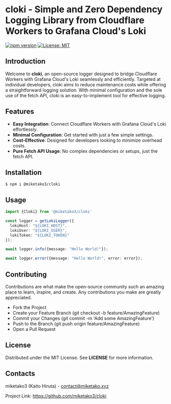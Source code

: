 # cloki - Simple and Zero Dependency Logging Library from Cloudflare Workers to Grafana Cloud's Loki

[![npm version](https://badge.fury.io/js/@miketako3%2Fcloki.svg)](https://badge.fury.io/js/@miketako3%2Fcloki)
[![License: MIT](https://img.shields.io/badge/License-MIT-yellow.svg)](https://opensource.org/licenses/MIT)

## Introduction

Welcome to **cloki**, an open-source logger designed to bridge Cloudflare Workers with Grafana Cloud's Loki seamlessly and efficiently. Targeted at individual developers, cloki aims to reduce maintenance costs while offering a straightforward logging solution. With minimal configuration and the sole use of the fetch API, cloki is an easy-to-implement tool for effective logging.

## Features

- **Easy Integration**: Connect Cloudflare Workers with Grafana Cloud's Loki effortlessly.
- **Minimal Configuration**: Get started with just a few simple settings.
- **Cost-Effective**: Designed for developers looking to minimize overhead costs.
- **Pure Fetch API Usage**: No complex dependencies or setups, just the fetch API.

## Installation

```shell
$ npm i @miketako3/cloki
```

## Usage

```typescript
import {Cloki} from '@miketako3/cloki'

const logger = getLokiLogger({
  lokiHost: "${LOKI_HOST}",
  lokiUser: "${LOKI_USER}",
  lokiToken: "${LOKI_TOKEN}"
});

await logger.info({message: "Hello World!"});

await logger.error({message: "Hello World!", error: error});
```

## Contributing

Contributions are what make the open-source community such an amazing place to learn, inspire, and create. Any contributions you make are greatly appreciated.

- Fork the Project
- Create your Feature Branch (git checkout -b feature/AmazingFeature)
- Commit your Changes (git commit -m 'Add some AmazingFeature')
- Push to the Branch (git push origin feature/AmazingFeature)
- Open a Pull Request

## License

Distributed under the MIT License. See **LICENSE** for more information.

## Contacts

miketako3 (Kaito Hiruta) - contact@miketako.xyz

Project Link: https://github.com/miketako3/cloki
